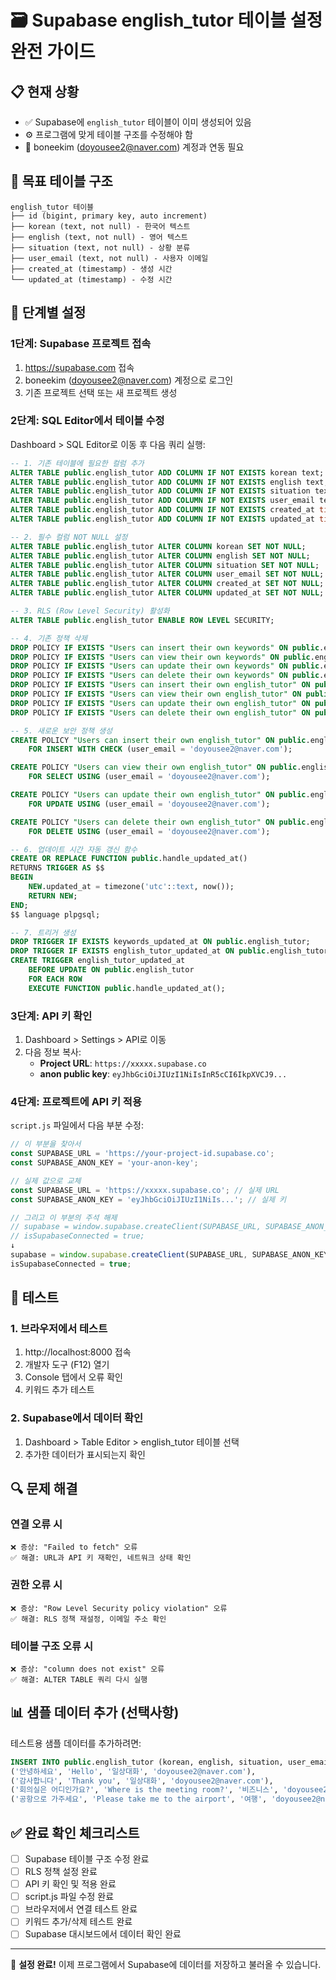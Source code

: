 # 🗃️ Supabase english_tutor 테이블 설정 완전 가이드

## 📋 현재 상황
- ✅ Supabase에 `english_tutor` 테이블이 이미 생성되어 있음
- ⚙️ 프로그램에 맞게 테이블 구조를 수정해야 함
- 🔗 boneekim (doyousee2@naver.com) 계정과 연동 필요

## 🎯 목표 테이블 구조
```
english_tutor 테이블
├── id (bigint, primary key, auto increment)
├── korean (text, not null) - 한국어 텍스트
├── english (text, not null) - 영어 텍스트
├── situation (text, not null) - 상황 분류
├── user_email (text, not null) - 사용자 이메일
├── created_at (timestamp) - 생성 시간
└── updated_at (timestamp) - 수정 시간
```

## 🔧 단계별 설정

### 1단계: Supabase 프로젝트 접속
1. https://supabase.com 접속
2. boneekim (doyousee2@naver.com) 계정으로 로그인
3. 기존 프로젝트 선택 또는 새 프로젝트 생성

### 2단계: SQL Editor에서 테이블 수정
Dashboard > SQL Editor로 이동 후 다음 쿼리 실행:

```sql
-- 1. 기존 테이블에 필요한 컬럼 추가
ALTER TABLE public.english_tutor ADD COLUMN IF NOT EXISTS korean text;
ALTER TABLE public.english_tutor ADD COLUMN IF NOT EXISTS english text;
ALTER TABLE public.english_tutor ADD COLUMN IF NOT EXISTS situation text;
ALTER TABLE public.english_tutor ADD COLUMN IF NOT EXISTS user_email text DEFAULT 'doyousee2@naver.com';
ALTER TABLE public.english_tutor ADD COLUMN IF NOT EXISTS created_at timestamp with time zone DEFAULT timezone('utc'::text, now());
ALTER TABLE public.english_tutor ADD COLUMN IF NOT EXISTS updated_at timestamp with time zone DEFAULT timezone('utc'::text, now());

-- 2. 필수 컬럼 NOT NULL 설정
ALTER TABLE public.english_tutor ALTER COLUMN korean SET NOT NULL;
ALTER TABLE public.english_tutor ALTER COLUMN english SET NOT NULL;
ALTER TABLE public.english_tutor ALTER COLUMN situation SET NOT NULL;
ALTER TABLE public.english_tutor ALTER COLUMN user_email SET NOT NULL;
ALTER TABLE public.english_tutor ALTER COLUMN created_at SET NOT NULL;
ALTER TABLE public.english_tutor ALTER COLUMN updated_at SET NOT NULL;

-- 3. RLS (Row Level Security) 활성화
ALTER TABLE public.english_tutor ENABLE ROW LEVEL SECURITY;

-- 4. 기존 정책 삭제
DROP POLICY IF EXISTS "Users can insert their own keywords" ON public.english_tutor;
DROP POLICY IF EXISTS "Users can view their own keywords" ON public.english_tutor;
DROP POLICY IF EXISTS "Users can update their own keywords" ON public.english_tutor;
DROP POLICY IF EXISTS "Users can delete their own keywords" ON public.english_tutor;
DROP POLICY IF EXISTS "Users can insert their own english_tutor" ON public.english_tutor;
DROP POLICY IF EXISTS "Users can view their own english_tutor" ON public.english_tutor;
DROP POLICY IF EXISTS "Users can update their own english_tutor" ON public.english_tutor;
DROP POLICY IF EXISTS "Users can delete their own english_tutor" ON public.english_tutor;

-- 5. 새로운 보안 정책 생성
CREATE POLICY "Users can insert their own english_tutor" ON public.english_tutor
    FOR INSERT WITH CHECK (user_email = 'doyousee2@naver.com');

CREATE POLICY "Users can view their own english_tutor" ON public.english_tutor
    FOR SELECT USING (user_email = 'doyousee2@naver.com');

CREATE POLICY "Users can update their own english_tutor" ON public.english_tutor
    FOR UPDATE USING (user_email = 'doyousee2@naver.com');

CREATE POLICY "Users can delete their own english_tutor" ON public.english_tutor
    FOR DELETE USING (user_email = 'doyousee2@naver.com');

-- 6. 업데이트 시간 자동 갱신 함수
CREATE OR REPLACE FUNCTION public.handle_updated_at()
RETURNS TRIGGER AS $$
BEGIN
    NEW.updated_at = timezone('utc'::text, now());
    RETURN NEW;
END;
$$ language plpgsql;

-- 7. 트리거 생성
DROP TRIGGER IF EXISTS keywords_updated_at ON public.english_tutor;
DROP TRIGGER IF EXISTS english_tutor_updated_at ON public.english_tutor;
CREATE TRIGGER english_tutor_updated_at
    BEFORE UPDATE ON public.english_tutor
    FOR EACH ROW
    EXECUTE FUNCTION public.handle_updated_at();
```

### 3단계: API 키 확인
1. Dashboard > Settings > API로 이동
2. 다음 정보 복사:
   - **Project URL**: `https://xxxxx.supabase.co`
   - **anon public key**: `eyJhbGciOiJIUzI1NiIsInR5cCI6IkpXVCJ9...`

### 4단계: 프로젝트에 API 키 적용
`script.js` 파일에서 다음 부분 수정:

```javascript
// 이 부분을 찾아서
const SUPABASE_URL = 'https://your-project-id.supabase.co';
const SUPABASE_ANON_KEY = 'your-anon-key';

// 실제 값으로 교체
const SUPABASE_URL = 'https://xxxxx.supabase.co'; // 실제 URL
const SUPABASE_ANON_KEY = 'eyJhbGciOiJIUzI1NiIs...'; // 실제 키

// 그리고 이 부분의 주석 해제
// supabase = window.supabase.createClient(SUPABASE_URL, SUPABASE_ANON_KEY);
// isSupabaseConnected = true;
↓
supabase = window.supabase.createClient(SUPABASE_URL, SUPABASE_ANON_KEY);
isSupabaseConnected = true;
```

## 🧪 테스트

### 1. 브라우저에서 테스트
1. http://localhost:8000 접속
2. 개발자 도구 (F12) 열기
3. Console 탭에서 오류 확인
4. 키워드 추가 테스트

### 2. Supabase에서 데이터 확인
1. Dashboard > Table Editor > english_tutor 테이블 선택
2. 추가한 데이터가 표시되는지 확인

## 🔍 문제 해결

### 연결 오류 시
```
❌ 증상: "Failed to fetch" 오류
✅ 해결: URL과 API 키 재확인, 네트워크 상태 확인
```

### 권한 오류 시
```
❌ 증상: "Row Level Security policy violation" 오류
✅ 해결: RLS 정책 재설정, 이메일 주소 확인
```

### 테이블 구조 오류 시
```
❌ 증상: "column does not exist" 오류
✅ 해결: ALTER TABLE 쿼리 다시 실행
```

## 📊 샘플 데이터 추가 (선택사항)

테스트용 샘플 데이터를 추가하려면:

```sql
INSERT INTO public.english_tutor (korean, english, situation, user_email) VALUES
('안녕하세요', 'Hello', '일상대화', 'doyousee2@naver.com'),
('감사합니다', 'Thank you', '일상대화', 'doyousee2@naver.com'),
('회의실은 어디인가요?', 'Where is the meeting room?', '비즈니스', 'doyousee2@naver.com'),
('공항으로 가주세요', 'Please take me to the airport', '여행', 'doyousee2@naver.com');
```

## ✅ 완료 확인 체크리스트

- [ ] Supabase 테이블 구조 수정 완료
- [ ] RLS 정책 설정 완료
- [ ] API 키 확인 및 적용 완료
- [ ] script.js 파일 수정 완료
- [ ] 브라우저에서 연결 테스트 완료
- [ ] 키워드 추가/삭제 테스트 완료
- [ ] Supabase 대시보드에서 데이터 확인 완료

---

🎉 **설정 완료!** 이제 프로그램에서 Supabase에 데이터를 저장하고 불러올 수 있습니다.
